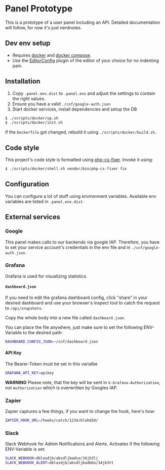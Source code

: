 # Panel Prototype

This is a prototype of a user panel including an API.
Detailed documentation will follow, for now it's just nerdnotes.

## Dev env setup

* Requires [docker](https://docker.com) and [docker compose](https://docs.docker.com/compose/install/).
* Use the [EditorConfig](https://editorconfig.org/#download) plugin of the editor of your choice for no indenting pain.

## Installation

1. Copy `.panel.env.dist` to `.panel.env` and adjust the settings to contain the right values.
2. Ensure you have a valid  `./cnf/google-auth.json`
3. Start docker services, install dependencies and setup the DB
```bash
$ ./scripts/docker/up.sh
$ ./scripts/docker/init.sh
```

If the `Dockerfile` got changed, rebuild it using `./scripts/docker/build.sh`.

## Code style

This project's code style is formatted using [php-cs-fixer](https://cs.symfony.com/). Invoke it using:

```bash
$ ./scripts/docker/shell.sh vendor/bin/php-cs-fixer fix
```

## Configuration
You can configure a lot of stuff using environment variables. Available env variables are listed in `.panel.env.dist`.

## External services

### Google
This panel makes calls to our backends via google IAP. Therefore, you have to set your service account's credentials in the env file and in `./cnf/google-auth.json`.

### Grafana
Grafana is used for visualizing statistics. 

#### `dashboard.json`
If you need to edit the grafana dashboard config, click "share" in your desired dashboard and use your browser's inspect tool to catch the request to `/api/snapshots`.
 
Copy the whole body into a new file called `dashboard.json`. 

You can place the file anywhere, just make sure to set the following ENV-Variable to the desired path:
```bash
DASHBOARD_CONFIG_JSON=~/cnf/dashboard.json
```

#### API Key
The Bearer-Token must be set in this varialbe
```bash
GRAFANA_API_KEY=apikey
```
**WARNING** Please note, that the key will be sent in `X-Grafana-Authorization`, not `Authorization` which is overwritten by Googles IAP. 

### Zapier

Zapier captures a few things, if you want to change the hook, here's how:
```bash 
ZAPIER_HOOK_URL=/hooks/catch/1234/blahd3d/
```

### Slack

Slack Webhook for Admin Notifications and Alerts. Activates if the following ENV-Variable is set:
```bash 
SLACK_WEBHOOK=dblasdjb/absdljbadso/34jb3lj
SLACK_WEBHOOK_ALERT=dblasdjb/absdljbadbbo/34jb3tt
```
